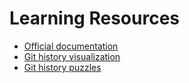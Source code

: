 # Learning Resources

- [Official documentation](https://git-scm.com/docs)
- [Git history visualization](https://git-school.github.io/visualizing-git/)
- [Git history puzzles](https://learngitbranching.js.org/)
